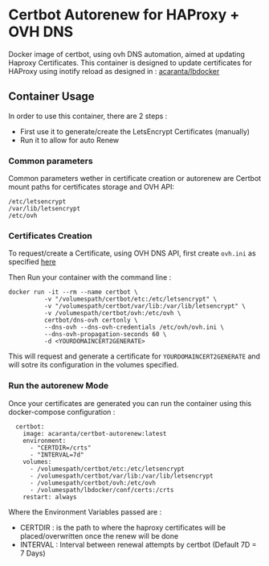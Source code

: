 # Certbot Autorenew for HAProxy + OVH DNS
Docker image of certbot, using ovh DNS automation, aimed at updating Haproxy Certificates.
This container is designed to update certificates for HAProxy using inotify reload as designed in : [acaranta/lbdocker](https://github.com/acaranta/lbdocker)
## Container Usage
In order to use this container, there are 2 steps :
* First use it to generate/create the LetsEncrypt Certificates (manually)
* Run it to allow for auto Renew
### Common parameters
Common parameters wether in certificate creation or autorenew are Certbot mount paths for certificates storage and OVH API:
```
/etc/letsencrypt
/var/lib/letsencrypt
/etc/ovh
```

### Certificates Creation
To request/create a Certificate, using OVH DNS API, first create `ovh.ini` as specified [here](https://certbot-dns-ovh.readthedocs.io/en/stable/)

Then Run your container with the command line :
```
docker run -it --rm --name certbot \ 
          -v "/volumespath/certbot/etc:/etc/letsencrypt" \ 
          -v "/volumespath/certbot/var/lib:/var/lib/letsencrypt" \ 
          -v /volumespath/certbot/ovh:/etc/ovh \ 
          certbot/dns-ovh certonly \ 
          --dns-ovh --dns-ovh-credentials /etc/ovh/ovh.ini \  
          --dns-ovh-propagation-seconds 60 \ 
          -d <YOURDOMAINCERT2GENERATE>
```

This will request and generate a certificate for `YOURDOMAINCERT2GENERATE` and will sotre its configuration in the volumes specified.

### Run the autorenew Mode
Once your certificates are generated you can run the container using this docker-compose configuration :
```
  certbot:
    image: acaranta/certbot-autorenew:latest
    environment:
      - "CERTDIR=/crts"
      - "INTERVAL=7d"
    volumes:
      - /volumespath/certbot/etc:/etc/letsencrypt
      - /volumespath/certbot/var/lib:/var/lib/letsencrypt
      - /volumespath/certbot/ovh:/etc/ovh
      - /volumespath/lbdocker/conf/certs:/crts
    restart: always
```

Where the Environment Variables passed are :
* CERTDIR : is the path to where the haproxy certificates will be placed/overwritten once the renew will be done
* INTERVAL : Interval between renewal attempts by certbot (Default 7D = 7 Days)